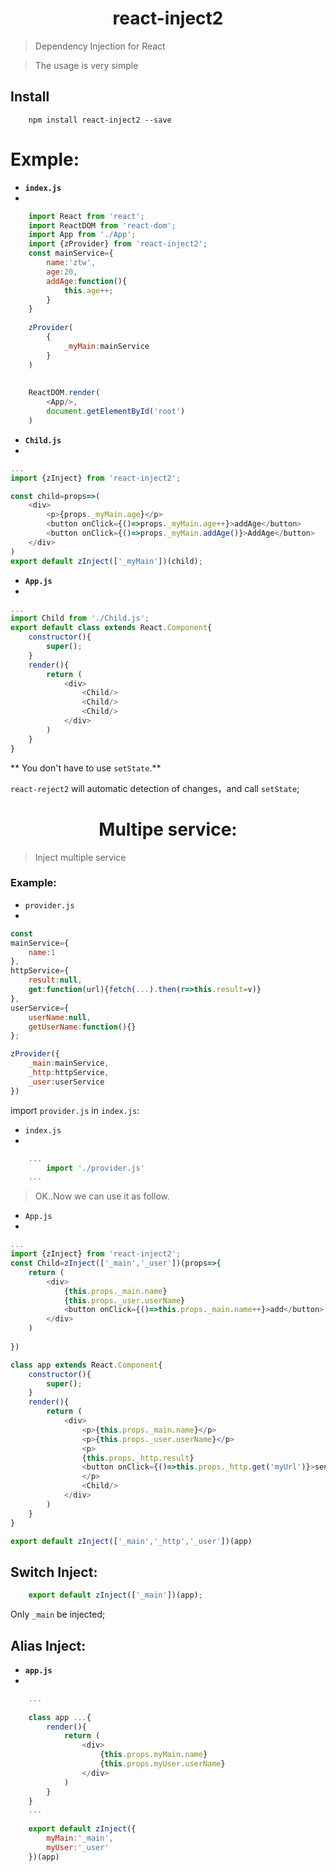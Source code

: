 <h1 align='center'>react-inject2</h1>


>Dependency Injection for React

>The usage is very simple


Install
---
    
        npm install react-inject2 --save






Exmple:
===

- **`index.js`**
- 
```js
    import React from 'react';
    import ReactDOM from 'react-dom';
    import App from './App';
    import {zProvider} from 'react-inject2';
    const mainService={
        name:'ztw',
        age:20,
        addAge:function(){
            this.age++;
        }
    }
    
    zProvider(
        {
            _myMain:mainService
        }
    )
    
    
    ReactDOM.render(
        <App/>,
        document.getElementById('root')
    )


``` 

- **`Child.js`**
- 
```js
...
import {zInject} from 'react-inject2';

const child=props=>(
    <div>
        <p>{props._myMain.age}</p>
        <button onClick={()=>props._myMain.age++}>addAge</button>
        <button onClick={()=>props._myMain.addAge()}>AddAge</button>
    </div>
)
export default zInject(['_myMain'])(child);

```
 
- **`App.js`**
- 


```js
...
import Child from './Child.js';
export default class extends React.Component{
    constructor(){
        super();
    }
    render(){
        return (
            <div>
                <Child/>
                <Child/>
                <Child/>
            </div>
        )
    }
}


```
** You don't have to use `setState`.**

`react-reject2` will automatic detection of changes，and call `setState`;

<h1 align='center'>Multipe service:</h1>


> Inject multiple service

### Example:
 
- `provider.js`
- 

```js
const 
mainService={
    name:1
},
httpService={
    result:null,
    get:function(url){fetch(...).then(r=>this.result=v)}
},
userService={
    userName:null,
    getUserName:function(){}
};

zProvider({
    _main:mainService,
    _http:httpService,
    _user:userService
})

```
import `provider.js` in `index.js`:

- `index.js`
- 


```js
    ...
        import './provider.js'
    ...
```

> OK..Now we can use it as follow.


- `App.js`
- 
```js
...
import {zInject} from 'react-inject2';
const Child=zInject(['_main','_user'])(props=>{
    return (
        <div>
            {this.props._main.name}
            {this.props._user.userName}
            <button onClick={()=>this.props._main.name++}>add</button>
        </div>
    )
    
})

class app extends React.Component{
    constructor(){
        super();
    }
    render(){
        return (
            <div>
                <p>{this.props._main.name}</p>
                <p>{this.props._user.userName}</p>
                <p>
                {this.props._http.result}
                <button onClick={()=>this.props._http.get('myUrl')}>sendHttp</button>
                </p>
                <Child/>
            </div>
        )
    }
}

export default zInject(['_main','_http','_user'])(app)


```

Switch Inject:
---

```js    
    export default zInject(['_main'])(app);
```

Only `_main` be injected;

Alias Inject:
---
 
- **`app.js`**
- 
```js
    ...
    
    class app ...{
        render(){
            return (
                <div>
                    {this.props.myMain.name}
                    {this.props.myUser.userName}
                </div>
            )
        }
    }
    ...
    
    export default zInject({
        myMain:'_main',
        myUser:'_user'
    })(app)
```
    

